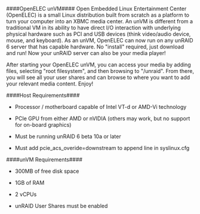 ####OpenELEC unVM####
Open Embedded Linux Entertainment Center (OpenELEC) is a small Linux distribution built from scratch as a platform to turn your computer into an XBMC media center.  An unVM is different from a traditional VM in its ability to have direct I/O interaction with underlying physical hardware such as PCI and USB devices (think video/audio device, mouse, and keyboard).  As an unVM, OpenELEC can now run on any unRAID 6 server that has capable hardware.  No "install" required, just download and run!  Now your unRAID server can also be your media player!

After starting your OpenELEC unVM, you can access your media by adding files, selecting "root filesystem", and then browsing to "/unraid".  From there, you will see all your user shares and can browse to where you want to add your relevant media content.  Enjoy!

####Host Requirements####
 - Processor / motherboard capable of Intel VT-d or AMD-Vi technology

 - PCIe GPU from either AMD or nVIDIA (others may work, but no support for on-board graphics)

 - Must be running unRAID 6 beta 10a or later

 - Must add pcie_acs_overide=downstream to append line in syslinux.cfg

####unVM Requirements####
 - 300MB of free disk space

 - 1GB of RAM

 - 2 vCPUs

 - unRAID User Shares must be enabled